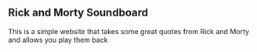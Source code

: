 ## Rick and Morty Soundboard
This is a simple website that takes some great quotes from Rick and Morty <br>
and allows you play them back
